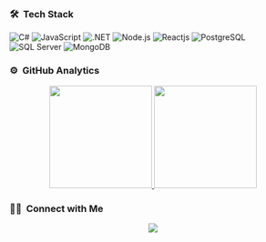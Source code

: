 


### 🛠 &nbsp;Tech Stack

![C#](https://img.shields.io/badge/C%23-239120?style=flat&logo=c-sharp&logoColor=white)
![JavaScript](https://img.shields.io/badge/-JavaScript-05122A?style=flat&logo=javascript)
![.NET](https://img.shields.io/badge/.NET-5C2D91?style=flat&logo=.net&logoColor=white)
![Node.js](https://img.shields.io/badge/Node.js-43853D?style=flat&logo=node.js&logoColor=white)
![Reactjs](https://img.shields.io/badge/React-20232A?style=flat&logo=react&logoColor=61DAFB)
![PostgreSQL](https://img.shields.io/badge/PostgreSQL-316192?style=flat&logo=postgresql&logoColor=green)
![SQL Server](https://img.shields.io/badge/SQL_Server-CC2927?style=flat&logo=microsoft-sql-server&logoColor=white)
![MongoDB](https://img.shields.io/badge/MongoDB-47A248?style=flat&logo=mongodb&logoColor=white)

### ⚙️ &nbsp;GitHub Analytics

<p align="center">
<a href="https://github.com/malibuyukbudak">
  <img height="180em" src="https://github-readme-stats-eight-theta.vercel.app/api?username=malibuyukbudak&show_icons=true&theme=algolia&include_all_commits=true&count_private=true"/>
  <img height="180em" src="https://github-readme-stats-eight-theta.vercel.app/api/top-langs/?username=malibuyukbudak&layout=compact&langs_count=8&theme=algolia&include_all_commits=true&count_private=true"/>
</a>
</p>

  
  ### 🤝🏻 &nbsp;Connect with Me

<p align="center">
<a href="https://www.linkedin.com/in/malibuyukbudak/"><img src="https://img.shields.io/badge/-Muhammed%20Ali%20Buyukbudak-0077B5?style=flat&logo=Linkedin&logoColor=white"/></a>

